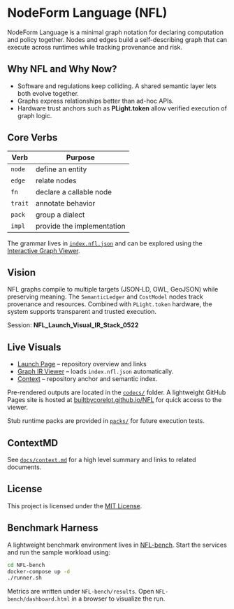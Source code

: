 # NodeForm Language (NFL)

NodeForm Language is a minimal graph notation for declaring computation and policy together. Nodes and edges build a self-describing graph that can execute across runtimes while tracking provenance and risk.

## Why NFL and Why Now?

* Software and regulations keep colliding. A shared semantic layer lets both evolve together.
* Graphs express relationships better than ad-hoc APIs.
* Hardware trust anchors such as **PLight.token** allow verified execution of graph logic.

## Core Verbs

| Verb | Purpose |
|------|---------|
| `node` | define an entity |
| `edge` | relate nodes |
| `fn`   | declare a callable node |
| `trait` | annotate behavior |
| `pack` | group a dialect |
| `impl` | provide the implementation |

The grammar lives in [`index.nfl.json`](index.nfl.json) and can be explored using the [Interactive Graph Viewer](visualizer.html).

## Vision

NFL graphs compile to multiple targets (JSON‑LD, OWL, GeoJSON) while preserving meaning. The `SemanticLedger` and `CostModel` nodes track provenance and resources. Combined with `PLight.token` hardware, the system supports transparent and trusted execution.

Session: **NFL_Launch_Visual_IR_Stack_0522**

## Live Visuals

* [Launch Page](index.html) – repository overview and links
* [Graph IR Viewer](visualizer.html) – loads `index.nfl.json` automatically.
* [Context](docs/context.md) – repository anchor and semantic index.

Pre-rendered outputs are located in the [`codecs/`](codecs/) folder. A lightweight GitHub Pages site is hosted at [builtbycorelot.github.io/NFL](https://builtbycorelot.github.io/NFL) for quick access to the viewer.

Stub runtime packs are provided in [`packs/`](packs/) for future execution tests.

## ContextMD

See [`docs/context.md`](docs/context.md) for a high level summary and links to related documents.

## License

This project is licensed under the [MIT License](LICENSE).

## Benchmark Harness

A lightweight benchmark environment lives in [NFL-bench](NFL-bench/). Start the services and run the sample workload using:

```bash
cd NFL-bench
docker-compose up -d
./runner.sh
```

Metrics are written under `NFL-bench/results`. Open `NFL-bench/dashboard.html` in a browser to visualize the run.
